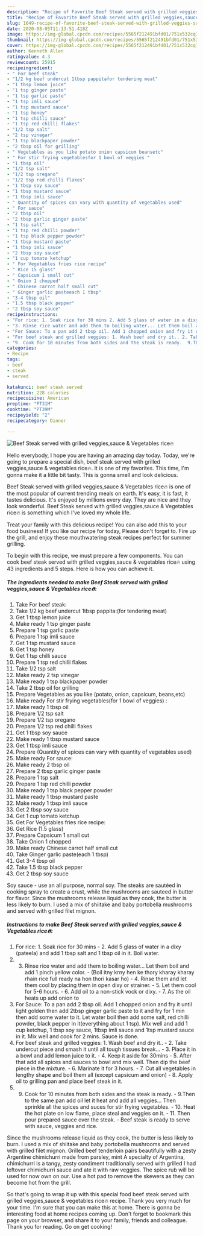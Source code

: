 ```yaml
---
description: "Recipe of Favorite Beef Steak served with grilled veggies,sauce &amp;amp; Vegetables rice🔥"
title: "Recipe of Favorite Beef Steak served with grilled veggies,sauce &amp;amp; Vegetables rice🔥"
slug: 1649-recipe-of-favorite-beef-steak-served-with-grilled-veggies-sauce-and-amp-vegetables-rice
date: 2020-08-05T11:13:51.418Z
image: https://img-global.cpcdn.com/recipes/5565f212491bfd01/751x532cq70/beef-steak-served-with-grilled-veggiessauce-vegetables-rice🔥-recipe-main-photo.jpg
thumbnail: https://img-global.cpcdn.com/recipes/5565f212491bfd01/751x532cq70/beef-steak-served-with-grilled-veggiessauce-vegetables-rice🔥-recipe-main-photo.jpg
cover: https://img-global.cpcdn.com/recipes/5565f212491bfd01/751x532cq70/beef-steak-served-with-grilled-veggiessauce-vegetables-rice🔥-recipe-main-photo.jpg
author: Kenneth Allen
ratingvalue: 4.3
reviewcount: 25915
recipeingredient:
- " For beef steak"
- "1/2 kg beef undercut 1tbsp pappitafor tendering meat"
- "1 tbsp lemon juice"
- "1 tsp ginger paste"
- "1 tsp garlic paste"
- "1 tsp imli sauce"
- "1 tsp mustard sauce"
- "1 tsp honey"
- "1 tsp chilli sauce"
- "1 tsp red chilli flakes"
- "1/2 tsp salt"
- "2 tsp vinegar"
- "1 tsp blackpaper powder"
- "2 tbsp oil for grilling"
- " Vegetables as you like potato onion capsicum beansetc"
- " For stir frying vegetablesfor 1 bowl of veggies "
- "1 tbsp oil"
- "1/2 tsp salt"
- "1/2 tsp oregano"
- "1/2 tsp red chilli flakes"
- "1 tbsp soy sauce"
- "1 tbsp mustard sauce"
- "1 tbsp imli sauce"
- " Quantity of spices can vary with quantity of vegetables used"
- " For sauce"
- "2 tbsp oil"
- "2 tbsp garlic ginger paste"
- "1 tsp salt"
- "1 tsp red chilli powder"
- "1 tsp black pepper powder"
- "1 tbsp mustard paste"
- "1 tbsp imli sauce"
- "2 tbsp soy sauce"
- "1 cup tomato ketchup"
- " For Vegetables fries rice recipe"
- " Rice 15 glass"
- " Capsicum 1 small cut"
- " Onion 1 chopped"
- " Chinese carrot half small cut"
- " Ginger garlic pasteeach 1 tbsp"
- "3-4 tbsp oil"
- "1.5 tbsp black pepper"
- "2 tbsp soy sauce"
recipeinstructions:
- "For rice: 1. Soak rice for 30 mins 2. Add 5 glass of water in a dixy (pateela) and add 1 tbsp salt and 1 tbsp oil in it. Boil water."
- "3. Rinse rice water and add them to boiling water... Let them boil and add 1 pinch yellow color.  (Boil itny krny hen ke thory kharay kharay rhain rice full ready na hon thori kasar ho) 4. Rinse them and let them cool by placing them in open dixy or strainer.  5. Let them cool for 5-6 hours. 6. Add oil to a non-stick vock or dixy. 7. As the oil heats up add onion to"
- "For Sauce: To a pan add 2 tbsp oil. Add 1 chopped onion and fry it until light golden then add 2tbsp ginger garlic paste to it and fry for 1 min then add some water to it. Let water boil then add some salt, red chilli powder, black pepper in it(everything about 1 tsp). Mix well and add 1 cup ketchup, 1 tbsp soy sauce, 1tbsp imli sauce and 1tsp mustard sauce in it. Mix well and cook for 2 mins. Sauce is done."
- "For beef steak and grilled veggies: 1. Wash beef and dry it.. 2. Take undercut piece and smash it until all tough tissues break... 3. Place it in a bowl and add lemon juice to it. 4. Keep it aside for 30mins  5. After that add all spices and sauces to bowl and mix well. Then dip the beef piece in the mixture.  6. Marinate it for 3 hours.  7. Cut all vegetables in lengthy shape and boil them all (except capsicum and onion) 8. Apply oil to grilling pan and place beef steak in it."
- "9. Cook for 10 minutes from both sides and the steak is ready.  9.Then to the same pan add oil let it heat and add all veggies... Then sprinkle all the spices and suces for stir frying vegetables.  10. Heat the hot plate on low flame, place steal and veggies on it.  11. Then pour prepared sauce over the steak.  Beef steak is ready to serve with sauce, veggies and rice."
categories:
- Recipe
tags:
- beef
- steak
- served

katakunci: beef steak served 
nutrition: 228 calories
recipecuisine: American
preptime: "PT31M"
cooktime: "PT39M"
recipeyield: "2"
recipecategory: Dinner

---
```



![Beef Steak served with grilled veggies,sauce &amp; Vegetables rice🔥](https://img-global.cpcdn.com/recipes/5565f212491bfd01/751x532cq70/beef-steak-served-with-grilled-veggiessauce-vegetables-rice🔥-recipe-main-photo.jpg)

Hello everybody, I hope you are having an amazing day today. Today, we're going to prepare a special dish, beef steak served with grilled veggies,sauce &amp; vegetables rice🔥. It is one of my favorites. This time, I'm gonna make it a little bit tasty. This is gonna smell and look delicious.

Beef Steak served with grilled veggies,sauce &amp; Vegetables rice🔥 is one of the most popular of current trending meals on earth. It's easy, it is fast, it tastes delicious. It's enjoyed by millions every day. They are nice and they look wonderful. Beef Steak served with grilled veggies,sauce &amp; Vegetables rice🔥 is something which I've loved my whole life.

Treat your family with this delicious recipe! You can also add this to your food business! If you like our recipe for today, Please don&#39;t forget to. Fire up the grill, and enjoy these mouthwatering steak recipes perfect for summer grilling.


To begin with this recipe, we must prepare a few components. You can cook beef steak served with grilled veggies,sauce &amp; vegetables rice🔥 using 43 ingredients and 5 steps. Here is how you can achieve it.

<!--inarticleads1-->

##### The ingredients needed to make Beef Steak served with grilled veggies,sauce &amp; Vegetables rice🔥:

1. Take  For beef steak:
1. Take 1/2 kg beef undercut 1tbsp pappita:(for tendering meat)
1. Get 1 tbsp lemon juice
1. Make ready 1 tsp ginger paste
1. Prepare 1 tsp garlic paste
1. Prepare 1 tsp imli sauce
1. Get 1 tsp mustard sauce
1. Get 1 tsp honey
1. Get 1 tsp chilli sauce
1. Prepare 1 tsp red chilli flakes
1. Take 1/2 tsp salt
1. Make ready 2 tsp vinegar
1. Make ready 1 tsp blackpaper powder
1. Take 2 tbsp oil for grilling
1. Prepare  Vegetables as you like (potato, onion, capsicum, beans,etc)
1. Make ready  For stir frying vegetables(for 1 bowl of veggies) :
1. Make ready 1 tbsp oil
1. Prepare 1/2 tsp salt
1. Prepare 1/2 tsp oregano
1. Prepare 1/2 tsp red chilli flakes
1. Get 1 tbsp soy sauce
1. Make ready 1 tbsp mustard sauce
1. Get 1 tbsp imli sauce
1. Prepare  (Quantity of spices can vary with quantity of vegetables used)
1. Make ready  For sauce:
1. Make ready 2 tbsp oil
1. Prepare 2 tbsp garlic ginger paste
1. Prepare 1 tsp salt
1. Prepare 1 tsp red chilli powder
1. Make ready 1 tsp black pepper powder
1. Make ready 1 tbsp mustard paste
1. Make ready 1 tbsp imli sauce
1. Get 2 tbsp soy sauce
1. Get 1 cup tomato ketchup
1. Get  For Vegetables fries rice recipe:
1. Get  Rice (1.5 glass)
1. Prepare  Capsicum 1 small cut
1. Take  Onion 1 chopped
1. Make ready  Chinese carrot half small cut
1. Take  Ginger garlic paste(each 1 tbsp)
1. Get 3-4 tbsp oil
1. Take 1.5 tbsp black pepper
1. Get 2 tbsp soy sauce


Soy sauce - use an all purpose, normal soy. The steaks are sautéed in cooking spray to create a crust, while the mushrooms are sauteed in butter for flavor. Since the mushrooms release liquid as they cook, the butter is less likely to burn. I used a mix of shiitake and baby portobella mushrooms and served with grilled filet mignon. 

<!--inarticleads2-->

##### Instructions to make Beef Steak served with grilled veggies,sauce &amp; Vegetables rice🔥:

1. For rice: 1. Soak rice for 30 mins - 2. Add 5 glass of water in a dixy (pateela) and add 1 tbsp salt and 1 tbsp oil in it. Boil water.
1. 3. Rinse rice water and add them to boiling water... Let them boil and add 1 pinch yellow color.  - (Boil itny krny hen ke thory kharay kharay rhain rice full ready na hon thori kasar ho) - 4. Rinse them and let them cool by placing them in open dixy or strainer.  - 5. Let them cool for 5-6 hours. - 6. Add oil to a non-stick vock or dixy. - 7. As the oil heats up add onion to
1. For Sauce: To a pan add 2 tbsp oil. Add 1 chopped onion and fry it until light golden then add 2tbsp ginger garlic paste to it and fry for 1 min then add some water to it. Let water boil then add some salt, red chilli powder, black pepper in it(everything about 1 tsp). Mix well and add 1 cup ketchup, 1 tbsp soy sauce, 1tbsp imli sauce and 1tsp mustard sauce in it. Mix well and cook for 2 mins. Sauce is done.
1. For beef steak and grilled veggies: 1. Wash beef and dry it.. - 2. Take undercut piece and smash it until all tough tissues break... - 3. Place it in a bowl and add lemon juice to it. - 4. Keep it aside for 30mins  - 5. After that add all spices and sauces to bowl and mix well. Then dip the beef piece in the mixture.  - 6. Marinate it for 3 hours.  - 7. Cut all vegetables in lengthy shape and boil them all (except capsicum and onion) - 8. Apply oil to grilling pan and place beef steak in it.
1. 9. Cook for 10 minutes from both sides and the steak is ready.  - 9.Then to the same pan add oil let it heat and add all veggies... Then sprinkle all the spices and suces for stir frying vegetables.  - 10. Heat the hot plate on low flame, place steal and veggies on it.  - 11. Then pour prepared sauce over the steak.  - Beef steak is ready to serve with sauce, veggies and rice.


Since the mushrooms release liquid as they cook, the butter is less likely to burn. I used a mix of shiitake and baby portobella mushrooms and served with grilled filet mignon. Grilled beef tenderloin pairs beautifully with a zesty Argentine chimichurri made from parsley, mint A specialty of Argentina, chimichurri is a tangy, zesty condiment traditionally served with grilled I had leftover chimichurri sauce and ate it with raw veggies. The spice rub will be used for now own on our. Use a hot pad to remove the skewers as they can become hot from the grill. 

So that's going to wrap it up with this special food beef steak served with grilled veggies,sauce &amp; vegetables rice🔥 recipe. Thank you very much for your time. I'm sure that you can make this at home. There is gonna be interesting food at home recipes coming up. Don't forget to bookmark this page on your browser, and share it to your family, friends and colleague. Thank you for reading. Go on get cooking!

